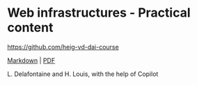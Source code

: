 [markdown]:
  https://github.com/heig-vd-dai-course/heig-vd-dai-course/blob/main/21-web-infrastructures/PRACTICAL_CONTENT.md
[pdf]:
  https://heig-vd-dai-course.github.io/heig-vd-dai-course/21-web-infrastructures/21-web-infrastructures-practical-work.pdf

# Web infrastructures - Practical content

<https://github.com/heig-vd-dai-course>

[Markdown][markdown] | [PDF][pdf]

L. Delafontaine and H. Louis, with the help of Copilot
